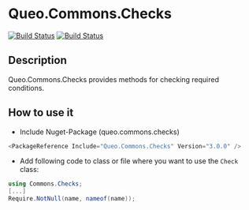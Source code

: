 # Queo.Commons.Checks

[![Build Status](https://dev.azure.com/queo-commons/Commons-OpenSource/_apis/build/status%2FqueoGmbH.csharp-commons.checks?branchName=main)](https://dev.azure.com/queo-commons/Commons-OpenSource/_build/latest?definitionId=2&branchName=main) [![Build Status](https://dev.azure.com/queo-commons/Commons-OpenSource/_apis/build/status%2FqueoGmbH.csharp-commons.checks?branchName=develop)](https://dev.azure.com/queo-commons/Commons-OpenSource/_build/latest?definitionId=2&branchName=develop)

## Description
Queo.Commons.Checks provides methods for checking required conditions.

## How to use it
- Include Nuget-Package (queo.commons.checks)

```csharp
<PackageReference Include="Queo.Commons.Checks" Version="3.0.0" />
```

- Add following code to class or file where you want to use the `Check` class:
```csharp
using Commons.Checks;
[...]
Require.NotNull(name, nameof(name));
```

